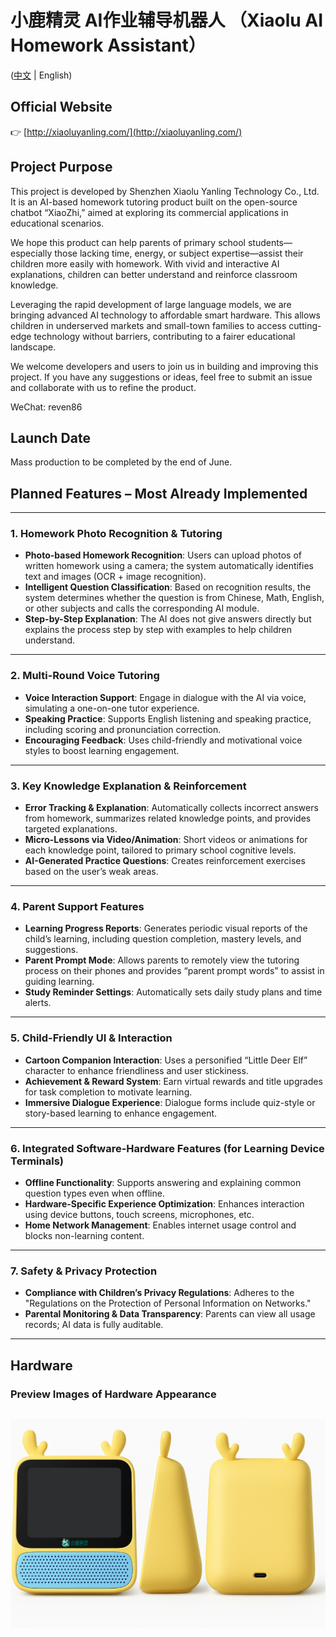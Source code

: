 # 小鹿精灵 AI作业辅导机器人 （Xiaolu AI Homework Assistant）

([中文](README.md) | English)


## Official Website

👉 [http://xiaoluyanling.com/](http://xiaoluyanling.com/)

## Project Purpose

This project is developed by Shenzhen Xiaolu Yanling Technology Co., Ltd. It is an AI-based homework tutoring product built on the open-source chatbot “XiaoZhi,” aimed at exploring its commercial applications in educational scenarios.

We hope this product can help parents of primary school students—especially those lacking time, energy, or subject expertise—assist their children more easily with homework. With vivid and interactive AI explanations, children can better understand and reinforce classroom knowledge.

Leveraging the rapid development of large language models, we are bringing advanced AI technology to affordable smart hardware. This allows children in underserved markets and small-town families to access cutting-edge technology without barriers, contributing to a fairer educational landscape.

We welcome developers and users to join us in building and improving this project. If you have any suggestions or ideas, feel free to submit an issue and collaborate with us to refine the product.

WeChat: reven86

## Launch Date

Mass production to be completed by the end of June.

## Planned Features – Most Already Implemented

---

### 1. Homework Photo Recognition & Tutoring

* **Photo-based Homework Recognition**: Users can upload photos of written homework using a camera; the system automatically identifies text and images (OCR + image recognition).
* **Intelligent Question Classification**: Based on recognition results, the system determines whether the question is from Chinese, Math, English, or other subjects and calls the corresponding AI module.
* **Step-by-Step Explanation**: The AI does not give answers directly but explains the process step by step with examples to help children understand.

---

### 2. Multi-Round Voice Tutoring

* **Voice Interaction Support**: Engage in dialogue with the AI via voice, simulating a one-on-one tutor experience.
* **Speaking Practice**: Supports English listening and speaking practice, including scoring and pronunciation correction.
* **Encouraging Feedback**: Uses child-friendly and motivational voice styles to boost learning engagement.

---

### 3. Key Knowledge Explanation & Reinforcement

* **Error Tracking & Explanation**: Automatically collects incorrect answers from homework, summarizes related knowledge points, and provides targeted explanations.
* **Micro-Lessons via Video/Animation**: Short videos or animations for each knowledge point, tailored to primary school cognitive levels.
* **AI-Generated Practice Questions**: Creates reinforcement exercises based on the user’s weak areas.

---

### 4. Parent Support Features

* **Learning Progress Reports**: Generates periodic visual reports of the child’s learning, including question completion, mastery levels, and suggestions.
* **Parent Prompt Mode**: Allows parents to remotely view the tutoring process on their phones and provides “parent prompt words” to assist in guiding learning.
* **Study Reminder Settings**: Automatically sets daily study plans and time alerts.

---

### 5. Child-Friendly UI & Interaction

* **Cartoon Companion Interaction**: Uses a personified “Little Deer Elf” character to enhance friendliness and user stickiness.
* **Achievement & Reward System**: Earn virtual rewards and title upgrades for task completion to motivate learning.
* **Immersive Dialogue Experience**: Dialogue forms include quiz-style or story-based learning to enhance engagement.

---

### 6. Integrated Software-Hardware Features (for Learning Device Terminals)

* **Offline Functionality**: Supports answering and explaining common question types even when offline.
* **Hardware-Specific Experience Optimization**: Enhances interaction using device buttons, touch screens, microphones, etc.
* **Home Network Management**: Enables internet usage control and blocks non-learning content.

---

### 7. Safety & Privacy Protection

* **Compliance with Children’s Privacy Regulations**: Adheres to the "Regulations on the Protection of Personal Information on Networks."
* **Parental Monitoring & Data Transparency**: Parents can view all usage records; AI data is fully auditable.

---

## Hardware

### Preview Images of Hardware Appearance
![效果图](docs/IDxiaolu2.jpg)
---


